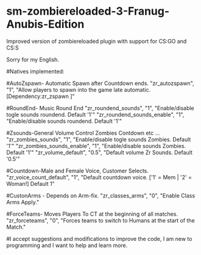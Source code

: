 # sm-zombiereloaded-3-Franug-Anubis-Edition
 Improved version of zombiereloaded plugin with support for CS:GO and CS:S

Sorry for my English.

#Natives implemented:

#AutoZspawn- Automatic Spawn after Countdown ends.
"zr_autozspawn",					  "1",		"Allow players to spawn into the game late automatic.[Dependency:zr_zspawn ]"

#RoundEnd- Music Round End
"zr_roundend_sounds",	 "1",	"Enable/disable togle sounds roundend. Default '1'"
"zr_roundend_sounds_enable",	 "1",	"Enable/disable sounds roundend. Default '1'"

#Zsounds-General Volume Control Zombies Contdown etc ...
"zr_zombies_sounds",	 "1",	"Enable/disable togle sounds Zombies. Default '1'"
"zr_zombies_sounds_enable",	 "1",	"Enable/disable sounds Zombies. Default '1'"
"zr_volume_default",			 "0.5",	"Default volume Zr Sounds. Default '0.5'"

#Countdown-Male and Female Voice, Customer Selects.
"zr_voice_count_default",			 "1",	"Default countdown voice. ['1' = Mem  | '2' = Woman!] Default 1"

#CustonArms - Depends on Arm-fix.
"zr_classes_arms",	 "0",			"Enable Class Arms Apply."

#ForceTeams- Moves Players To CT at the beginning of all matches.
"zr_forceteams",		"0",			"Forces teams to switch to Humans at the start of the Match."

#I accept suggestions and modifications to improve the code, I am new to programming and I want to help and learn more.
